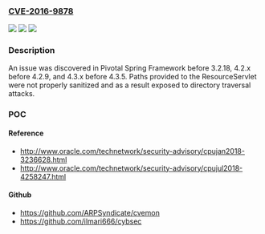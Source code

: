 ### [CVE-2016-9878](https://cve.mitre.org/cgi-bin/cvename.cgi?name=CVE-2016-9878)
![](https://img.shields.io/static/v1?label=Product&message=Pivotal%20Spring%20Framework%20before%203.2.18%2C%204.2.x%20before%204.2.9%2C%20and%204.3.x%20before%204.3.5&color=blue)
![](https://img.shields.io/static/v1?label=Version&message=n%2Fa&color=blue)
![](https://img.shields.io/static/v1?label=Vulnerability&message=Directory%20Traversal&color=brighgreen)

### Description

An issue was discovered in Pivotal Spring Framework before 3.2.18, 4.2.x before 4.2.9, and 4.3.x before 4.3.5. Paths provided to the ResourceServlet were not properly sanitized and as a result exposed to directory traversal attacks.

### POC

#### Reference
- http://www.oracle.com/technetwork/security-advisory/cpujan2018-3236628.html
- http://www.oracle.com/technetwork/security-advisory/cpujul2018-4258247.html

#### Github
- https://github.com/ARPSyndicate/cvemon
- https://github.com/ilmari666/cybsec

